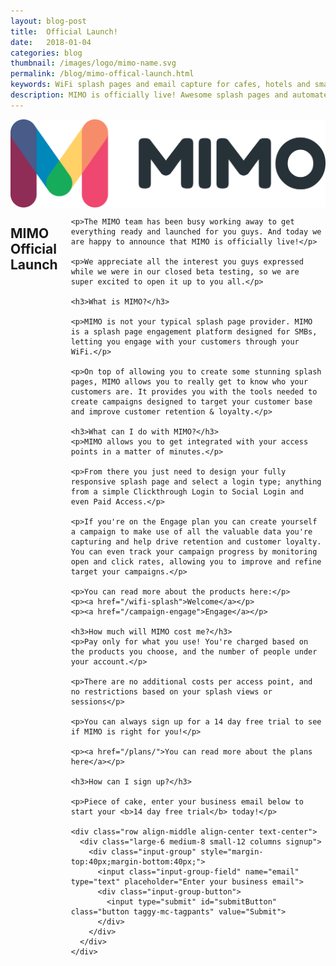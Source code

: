 ```yaml
---
layout: blog-post
title:  Official Launch!
date:   2018-01-04
categories: blog
thumbnail: /images/logo/mimo-name.svg
permalink: /blog/mimo-offical-launch.html
keywords: WiFi splash pages and email capture for cafes, hotels and small businesses. Meraki splash page. Ruckus splash. UniFi splash. Ubiquiti splash
description: MIMO is officially live! Awesome splash pages and automated email campaigns for SMBs.
---
```

<div class="row align-center">
  <div class="large-10 columns text-center banner">
    <img style="max-height:150px;box-shadow:none;border:none;" src="/images/logo/mimo-name.svg"/>
  </div>
</div>

<div class="row align-center banner">
  <div class="large-10 columns">
    <h2>MIMO Official Launch</h2>

    <p>The MIMO team has been busy working away to get everything ready and launched for you guys. And today we are happy to announce that MIMO is officially live!</p>

    <p>We appreciate all the interest you guys expressed while we were in our closed beta testing, so we are super excited to open it up to you all.</p>

    <h3>What is MIMO?</h3>

    <p>MIMO is not your typical splash page provider. MIMO is a splash page engagement platform designed for SMBs, letting you engage with your customers through your WiFi.</p>

    <p>On top of allowing you to create some stunning splash pages, MIMO allows you to really get to know who your customers are. It provides you with the tools needed to create campaigns designed to target your customer base and improve customer retention & loyalty.</p>

    <h3>What can I do with MIMO?</h3>
    <p>MIMO allows you to get integrated with your access points in a matter of minutes.</p>

    <p>From there you just need to design your fully responsive splash page and select a login type; anything from a simple Clickthrough Login to Social Login and even Paid Access.</p>

    <p>If you're on the Engage plan you can create yourself a campaign to make use of all the valuable data you're capturing and help drive retention and customer loyalty. You can even track your campaign progress by monitoring open and click rates, allowing you to improve and refine target your campaigns.</p>

    <p>You can read more about the products here:</p>
    <p><a href="/wifi-splash">Welcome</a></p>
    <p><a href="/campaign-engage">Engage</a></p>

    <h3>How much will MIMO cost me?</h3>
    <p>Pay only for what you use! You're charged based on the products you choose, and the number of people under your account.</p>

    <p>There are no additional costs per access point, and no restrictions based on your splash views or sessions</p>

    <p>You can always sign up for a 14 day free trial to see if MIMO is right for you!</p>

    <p><a href="/plans/">You can read more about the plans here</a></p>

    <h3>How can I sign up?</h3>

    <p>Piece of cake, enter your business email below to start your <b>14 day free trial</b> today!</p>

    <div class="row align-middle align-center text-center">
      <div class="large-6 medium-8 small-12 columns signup">
        <div class="input-group" style="margin-top:40px;margin-bottom:40px;">
          <input class="input-group-field" name="email" type="text" placeholder="Enter your business email">
          <div class="input-group-button">
            <input type="submit" id="submitButton" class="button taggy-mc-tagpants" value="Submit">
          </div>
        </div>
      </div>
    </div>

  </div>
</div>
